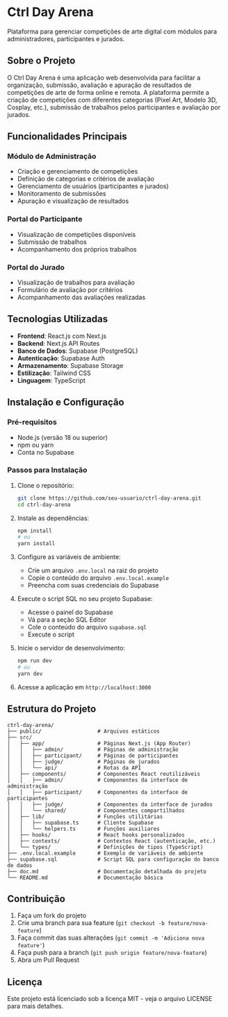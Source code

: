 # Ctrl Day Arena

Plataforma para gerenciar competições de arte digital com módulos para administradores, participantes e jurados.

## Sobre o Projeto

O Ctrl Day Arena é uma aplicação web desenvolvida para facilitar a organização, submissão, avaliação e apuração de resultados de competições de arte de forma online e remota. A plataforma permite a criação de competições com diferentes categorias (Pixel Art, Modelo 3D, Cosplay, etc.), submissão de trabalhos pelos participantes e avaliação por jurados.

## Funcionalidades Principais

### Módulo de Administração

- Criação e gerenciamento de competições
- Definição de categorias e critérios de avaliação
- Gerenciamento de usuários (participantes e jurados)
- Monitoramento de submissões
- Apuração e visualização de resultados

### Portal do Participante

- Visualização de competições disponíveis
- Submissão de trabalhos
- Acompanhamento dos próprios trabalhos

### Portal do Jurado

- Visualização de trabalhos para avaliação
- Formulário de avaliação por critérios
- Acompanhamento das avaliações realizadas

## Tecnologias Utilizadas

- **Frontend**: React.js com Next.js
- **Backend**: Next.js API Routes
- **Banco de Dados**: Supabase (PostgreSQL)
- **Autenticação**: Supabase Auth
- **Armazenamento**: Supabase Storage
- **Estilização**: Tailwind CSS
- **Linguagem**: TypeScript

## Instalação e Configuração

### Pré-requisitos

- Node.js (versão 18 ou superior)
- npm ou yarn
- Conta no Supabase

### Passos para Instalação

1. Clone o repositório:

   ```bash
   git clone https://github.com/seu-usuario/ctrl-day-arena.git
   cd ctrl-day-arena
   ```

2. Instale as dependências:

   ```bash
   npm install
   # ou
   yarn install
   ```

3. Configure as variáveis de ambiente:

   - Crie um arquivo `.env.local` na raiz do projeto
   - Copie o conteúdo do arquivo `.env.local.example`
   - Preencha com suas credenciais do Supabase

4. Execute o script SQL no seu projeto Supabase:

   - Acesse o painel do Supabase
   - Vá para a seção SQL Editor
   - Cole o conteúdo do arquivo `supabase.sql`
   - Execute o script

5. Inicie o servidor de desenvolvimento:

   ```bash
   npm run dev
   # ou
   yarn dev
   ```

6. Acesse a aplicação em `http://localhost:3000`

## Estrutura do Projeto

```
ctrl-day-arena/
├── public/                  # Arquivos estáticos
├── src/
│   ├── app/                 # Páginas Next.js (App Router)
│   │   ├── admin/           # Páginas de administração
│   │   ├── participant/     # Páginas de participantes
│   │   ├── judge/           # Páginas de jurados
│   │   └── api/             # Rotas da API
│   ├── components/          # Componentes React reutilizáveis
│   │   ├── admin/           # Componentes da interface de administração
│   │   ├── participant/     # Componentes da interface de participantes
│   │   ├── judge/           # Componentes da interface de jurados
│   │   └── shared/          # Componentes compartilhados
│   ├── lib/                 # Funções utilitárias
│   │   ├── supabase.ts      # Cliente Supabase
│   │   └── helpers.ts       # Funções auxiliares
│   ├── hooks/               # React hooks personalizados
│   ├── contexts/            # Contextos React (autenticação, etc.)
│   └── types/               # Definições de tipos (TypeScript)
├── .env.local.example       # Exemplo de variáveis de ambiente
├── supabase.sql             # Script SQL para configuração do banco de dados
├── doc.md                   # Documentação detalhada do projeto
└── README.md                # Documentação básica
```

## Contribuição

1. Faça um fork do projeto
2. Crie uma branch para sua feature (`git checkout -b feature/nova-feature`)
3. Faça commit das suas alterações (`git commit -m 'Adiciona nova feature'`)
4. Faça push para a branch (`git push origin feature/nova-feature`)
5. Abra um Pull Request

## Licença

Este projeto está licenciado sob a licença MIT - veja o arquivo LICENSE para mais detalhes.
